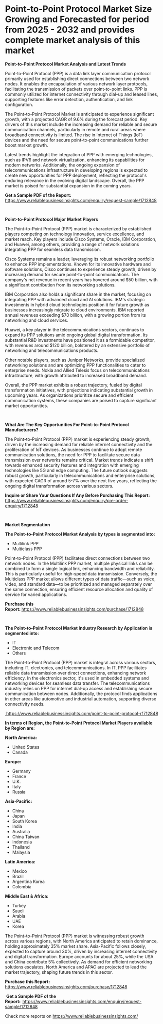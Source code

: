 <p><h1>Point-to-Point Protocol Market Size Growing and Forecasted for period from 2025 - 2032 and provides complete market analysis of this market</h1></p><p><strong>Point-to-Point Protocol Market Analysis and Latest Trends</strong></p>
<p><p>Point-to-Point Protocol (PPP) is a data link layer communication protocol primarily used for establishing direct connections between two network nodes. It enables the encapsulation of various network layer protocols, facilitating the transmission of packets over point-to-point links. PPP is commonly utilized for internet connectivity through dial-up and leased lines, supporting features like error detection, authentication, and link configuration.</p><p>The Point-to-Point Protocol Market is anticipated to experience significant growth, with a projected CAGR of 9.6% during the forecast period. Key drivers of this market include the increasing demand for reliable and secure communication channels, particularly in remote and rural areas where broadband connectivity is limited. The rise in Internet of Things (IoT) devices and the need for secure point-to-point communications further boost market growth.</p><p>Latest trends highlight the integration of PPP with emerging technologies, such as IPV6 and network virtualization, enhancing its capabilities for modern networks. Additionally, the ongoing expansion of telecommunications infrastructure in developing regions is expected to create new opportunities for PPP deployment, reflecting the protocol's enduring relevance in the evolving digital landscape. Overall, the PPP market is poised for substantial expansion in the coming years.</p></p>
<p><strong>Get a Sample PDF of the Report:&nbsp;</strong> <a href="https://www.reliablebusinessinsights.com/enquiry/request-sample/1712848?utm_campaign=3106&utm_medium=2&utm_source=Github&utm_content=ia&utm_term=28032025&utm_id=point-to-point-protocol">https://www.reliablebusinessinsights.com/enquiry/request-sample/1712848</a></p>
<p>&nbsp;</p>
<p><strong>Point-to-Point Protocol Major Market Players</strong></p>
<p><p>The Point-to-Point Protocol (PPP) market is characterized by established players competing on technology innovation, service excellence, and market reach. Key players include Cisco Systems, Oracle, IBM Corporation, and Huawei, among others, providing a range of network solutions integrating PPP for seamless data transmission.</p><p>Cisco Systems remains a leader, leveraging its robust networking portfolio to enhance PPP implementations. Known for its innovative hardware and software solutions, Cisco continues to experience steady growth, driven by increasing demand for secure point-to-point communications. The company's net revenue in recent years has hovered around $50 billion, with a significant contribution from its networking solutions.</p><p>IBM Corporation also holds a significant share in the market, focusing on integrating PPP with advanced cloud and AI solutions. IBM's strategic investments in hybrid cloud technologies position it for future growth as businesses increasingly migrate to cloud environments. IBM reported annual revenues exceeding $70 billion, with a growing portion from its networking and cloud services.</p><p>Huawei, a key player in the telecommunications sectors, continues to expand its PPP solutions amid ongoing global digital transformation. Its substantial R&D investments have positioned it as a formidable competitor, with revenues around $120 billion, bolstered by an extensive portfolio of networking and telecommunications products.</p><p>Other notable players, such as Juniper Networks, provide specialized networking solutions and are optimizing PPP functionalities to cater to enterprise needs. Nokia and Allied Telesis focus on telecommunications infrastructure, with growth attributed to increased broadband demand.</p><p>Overall, the PPP market exhibits a robust trajectory, fueled by digital transformation initiatives, with projections indicating substantial growth in upcoming years. As organizations prioritize secure and efficient communication systems, these companies are poised to capture significant market opportunities.</p></p>
<p>&nbsp;</p>
<p><strong>What Are The Key Opportunities For Point-to-Point Protocol Manufacturers?</strong></p>
<p><p>The Point-to-Point Protocol (PPP) market is experiencing steady growth, driven by the increasing demand for reliable internet connectivity and the proliferation of IoT devices. As businesses continue to adopt remote communication solutions, the need for PPP to facilitate secure data transmission over networks remains critical. Market trends indicate a shift towards enhanced security features and integration with emerging technologies like 5G and edge computing. The future outlook suggests robust growth, particularly in telecommunications and enterprise solutions, with expected CAGR of around 5-7% over the next five years, reflecting the ongoing digital transformation across various sectors.</p></p>
<p><strong>Inquire or Share Your Questions If Any Before Purchasing This Report:</strong> <a href="https://www.reliablebusinessinsights.com/enquiry/pre-order-enquiry/1712848?utm_campaign=3106&utm_medium=2&utm_source=Github&utm_content=ia&utm_term=28032025&utm_id=point-to-point-protocol">https://www.reliablebusinessinsights.com/enquiry/pre-order-enquiry/1712848</a></p>
<p>&nbsp;</p>
<p><strong>Market Segmentation</strong></p>
<p><strong>The Point-to-Point Protocol Market Analysis by types is segmented into:</strong></p>
<p><ul><li>Multilink PPP</li><li>Multiclass PPP</li></ul></p>
<p><p>Point-to-Point Protocol (PPP) facilitates direct connections between two network nodes. In the Multilink PPP market, multiple physical links can be combined to form a single logical link, enhancing bandwidth and reliability. This is particularly useful for high-speed data transmission. Conversely, the Multiclass PPP market allows different types of data traffic—such as voice, video, and standard data—to be prioritized and managed separately over the same connection, ensuring efficient resource allocation and quality of service for varied applications.</p></p>
<p><strong>Purchase this Report:&nbsp;</strong><a href="https://www.reliablebusinessinsights.com/purchase/1712848?utm_campaign=3106&utm_medium=2&utm_source=Github&utm_content=ia&utm_term=28032025&utm_id=point-to-point-protocol">https://www.reliablebusinessinsights.com/purchase/1712848</a></p>
<p>&nbsp;</p>
<p><strong>The Point-to-Point Protocol Market Industry Research by Application is segmented into:</strong></p>
<p><ul><li>IT</li><li>Electronic and Telecom</li><li>Others</li></ul></p>
<p><p>The Point-to-Point Protocol (PPP) market is integral across various sectors, including IT, electronics, and telecommunications. In IT, PPP facilitates reliable data transmission over direct connections, enhancing network efficiency. In the electronics sector, it's used in embedded systems and networking devices for seamless data transfer. The telecommunications industry relies on PPP for internet dial-up access and establishing secure communication between nodes. Additionally, the protocol finds applications in other areas like automotive and industrial automation, supporting diverse connectivity needs.</p></p>
<p><a href="https://www.reliablebusinessinsights.com/point-to-point-protocol-r1712848?utm_campaign=3106&utm_medium=2&utm_source=Github&utm_content=ia&utm_term=28032025&utm_id=point-to-point-protocol">&nbsp;https://www.reliablebusinessinsights.com/point-to-point-protocol-r1712848</a></p>
<p><strong>In terms of Region, the Point-to-Point Protocol Market Players available by Region are:</strong></p>
<p>
    <p> <strong> North America: </strong>
        <ul>
            <li>United States</li>
            <li>Canada</li>
        </ul>
        </p> 
    <p> <strong> Europe: </strong>
        <ul>
            <li>Germany</li>
            <li>France</li>
            <li>U.K.</li>
            <li>Italy</li>
            <li>Russia</li>
        </ul>
        </p> 
    <p> <strong> Asia-Pacific: </strong>
        <ul>
            <li>China</li>
            <li>Japan</li>
            <li>South Korea</li>
            <li>India</li>
            <li>Australia</li>
            <li>China Taiwan</li>
            <li>Indonesia</li>
            <li>Thailand</li>
            <li>Malaysia</li>
        </ul>
        </p> 
    <p> <strong> Latin America: </strong>
        <ul>
            <li>Mexico</li>
            <li>Brazil</li>
            <li>Argentina Korea</li>
            <li>Colombia</li>
        </ul>
        </p> 
    <p> <strong> Middle East & Africa: </strong>
        <ul>
            <li>Turkey</li>
            <li>Saudi</li>
            <li>Arabia</li>
            <li>UAE</li>
            <li>Korea</li>
        </ul>
    </p>
    </p>
<p><p>The Point-to-Point Protocol (PPP) market is witnessing robust growth across various regions, with North America anticipated to retain dominance, holding approximately 35% market share. Asia-Pacific follows closely, expected to capture around 30%, driven by increasing internet connectivity and digital transformation. Europe accounts for about 25%, while the USA and China contribute 5% collectively. As demand for efficient networking solutions escalates, North America and APAC are projected to lead the market trajectory, shaping future trends in this sector.</p></p>
<p><strong>Purchase this Report: </strong><a href="https://www.reliablebusinessinsights.com/purchase/1712848?utm_campaign=3106&utm_medium=2&utm_source=Github&utm_content=ia&utm_term=28032025&utm_id=point-to-point-protocol">https://www.reliablebusinessinsights.com/purchase/1712848</a></p>
<p>&nbsp;<strong>Get a Sample PDF of the Report:&nbsp;&nbsp;</strong><a href="https://www.reliablebusinessinsights.com/enquiry/request-sample/1712848?utm_campaign=3106&utm_medium=2&utm_source=Github&utm_content=ia&utm_term=28032025&utm_id=point-to-point-protocol">https://www.reliablebusinessinsights.com/enquiry/request-sample/1712848</a></p>
<p><strong></strong></p>
<p>Check more reports on <a href="https://www.reliablebusinessinsights.com/?utm_campaign=3106&utm_medium=2&utm_source=Github&utm_content=ia&utm_term=28032025&utm_id=point-to-point-protocol">https://www.reliablebusinessinsights.com/</a></p>
